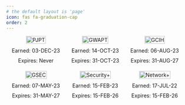 ```yaml
---
# the default layout is 'page'
icon: fas fa-graduation-cap
order: 2
---
```


<style>
.image-container {
    width: 30%; /* Set the desired width for each column */
    box-sizing: border-box;
    float: left;
    text-align: center;
    display: flex;
    flex-direction: column;
    align-items: center;
    margin: 0 1% 20px 1%; /* Add margin to separate columns */
}

.image-container img {
    width: 100%;
    height: auto;
    max-width: 100%;
    max-height: 100%;
}

.image-container p {
    margin: 10px 0 0;
}

@media (max-width: 768px) {
    .image-container {
    width: 45%; /* Adjust for two columns on smaller screens */
    padding-left: 17%;
    padding-right: 17%;
    }
}

@media (max-width: 480px) {
    .image-container {
    width: 100%; /* Full width for one column on even smaller screens */
    }
}
</style>


<div class="image-container">
    <a href="https://www.credential.net/83696108-2a40-476f-ba08-1b7193b818a6" target="_blank"><img src="{{ site.baseurl }}/assets/img/certifications/pjpt.png" alt="PJPT"></a>  
    <p>Earned: 03-DEC-23</p>
    <p>Expires: Never</p>
</div>


<div class="image-container">
  <a href="https://www.credly.com/badges/610c3637-232c-4608-82bd-08312d8e039e" target="_blank"><img src="{{ site.baseurl }}/assets/img/certifications/gwapt.png" alt="GWAPT"></a>
  <p>Earned: 14-OCT-23</p>
  <p>Expires: 31-OCT-23</p>
</div>

<div class="image-container">
  <a href="https://www.credly.com/badges/459275d7-b9cd-4135-a24b-a95d877de4d3" target="_blank"><img src="{{ site.baseurl }}/assets/img/certifications/gcih.png" alt="GCIH"></a>
  <p>Earned: 06-AUG-23</p>
  <p>Expires: 31-AUG-27</p>
</div>

<div class="image-container">
  <a href="https://www.credly.com/badges/af569618-6777-4b84-83a3-a240e0124931" target="_blank"><img src="{{ site.baseurl }}/assets/img/certifications/gsec.png" alt="GSEC"></a>
  <p>Earned: 07-MAY-23</p>
  <p>Expires: 31-MAY-27</p>
</div>

<div class="image-container">
  <a href="https://www.credly.com/badges/54da8b46-c0d0-4a20-9da3-fe92a1aaaff9" target="_blank"><img src="{{ site.baseurl }}/assets/img/certifications/securityplus.png" alt="Security+"></a>
  <p>Earned: 15-FEB-23</p>
  <p>Expires: 15-FEB-26</p>
</div>

<div class="image-container">
  <a href="https://www.credly.com/badges/ddc36f08-1d8a-409a-9dc1-7ad0f36697f2" target="_blank"><img src="{{ site.baseurl }}/assets/img/certifications/networkplus.png" alt="Network+"></a>
  <p>Earned: 17-JUL-22</p>
  <p>Expires: 15-FEB-26</p>
</div>